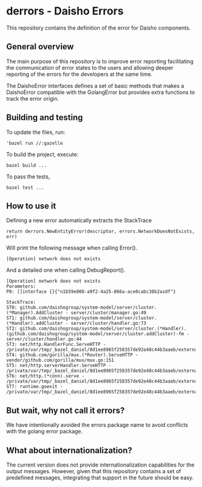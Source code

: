 # derrors - Daisho Errors

This repository contains the definition of the error for Daisho components.

## General overview

The main purpose of this repository is to improve error reporting facilitating the communication of error states to the
users and allowing deeper reporting of the errors for the developers at the same time.

The DaishoError interfaces defines a set of basic methods that makes a DaishoError compatible with the GolangError but
provides extra functions to track the error origin.

## Building and testing

To update the files, run:

```
'bazel run //:gazelle
```

To build the project, execute:

```
bazel build ...
```

To pass the tests,

```
bazel test ...
```

## How to use it

Defining a new error automatically extracts the StackTrace

```
return derrors.NewEntityError(descriptor, errors.NetworkDoesNotExists, err)
```

Will print the following message when calling Error().

```
[Operation] network does not exists
```

And a detailed one when calling DebugReport().

```
[Operation] network does not exists
Parameters:
P0: []interface {}{"n1b59e008-a9f2-4a25-866a-ace0cabc38b2asdf"}

StackTrace:
ST0: github.com/daishogroup/system-model/server/cluster.(*Manager).AddCluster - server/cluster/manager.go:49
ST1: github.com/daishogroup/system-model/server/cluster.(*Handler).addCluster - server/cluster/handler.go:73
ST2: github.com/daishogroup/system-model/server/cluster.(*Handler).(github.com/daishogroup/system-model/server/cluster.addCluster)-fm - server/cluster/handler.go:44
ST3: net/http.HandlerFunc.ServeHTTP - /private/var/tmp/_bazel_daniel/8d1ee8965f258357de92e48c44b3aaeb/external/go1_8_3_darwin_amd64/src/net/http/server.go:1943
ST4: github.com/gorilla/mux.(*Router).ServeHTTP - vendor/github.com/gorilla/mux/mux.go:151
ST5: net/http.serverHandler.ServeHTTP - /private/var/tmp/_bazel_daniel/8d1ee8965f258357de92e48c44b3aaeb/external/go1_8_3_darwin_amd64/src/net/http/server.go:2569
ST6: net/http.(*conn).serve - /private/var/tmp/_bazel_daniel/8d1ee8965f258357de92e48c44b3aaeb/external/go1_8_3_darwin_amd64/src/net/http/server.go:1826
ST7: runtime.goexit - /private/var/tmp/_bazel_daniel/8d1ee8965f258357de92e48c44b3aaeb/external/go1_8_3_darwin_amd64/src/runtime/asm_amd64.s:2198
```

## But wait, why not call it errors?

We have intentionally avoided the errors package name to avoid conflicts with the golang error package.

## What about internationalization?

The current version does not provide internationalization capabilities for the output messages. However, given that this
repository contains a set of predefined messages, integrating that support in the future should be easy.